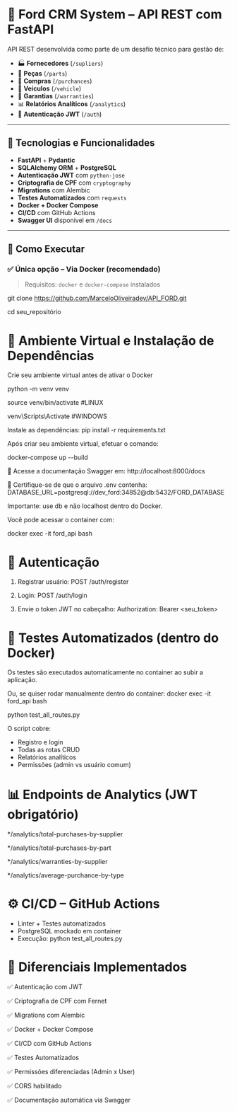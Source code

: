 # 🚗 Ford CRM System – API REST com FastAPI

API REST desenvolvida como parte de um desafio técnico para gestão de:

- 🏭 **Fornecedores** (`/supliers`)
- 🔩 **Peças** (`/parts`)
- 🛒 **Compras** (`/purchances`)
- 🚗 **Veículos** (`/vehicle`)
- 🧾 **Garantias** (`/warranties`)
- 📊 **Relatórios Analíticos** (`/analytics`)
- 🔐 **Autenticação JWT** (`/auth`)

---

## 🧰 Tecnologias e Funcionalidades

- **FastAPI** + **Pydantic**
- **SQLAlchemy ORM** + **PostgreSQL**
- **Autenticação JWT** com `python-jose`
- **Criptografia de CPF** com `cryptography`
- **Migrations** com Alembic
- **Testes Automatizados** com `requests`
- **Docker + Docker Compose**
- **CI/CD** com GitHub Actions
- **Swagger UI** disponível em `/docs`

---

## 🚀 Como Executar

### ✅ Única opção – Via Docker (recomendado)

> Requisitos: `docker` e `docker-compose` instalados

git clone https://github.com/MarceloOliveiradev/API_FORD.git

cd seu_repositório

# 🧪 Ambiente Virtual e Instalação de Dependências

Crie seu ambiente virtual antes de ativar o Docker

python -m venv venv

source venv/bin/activate #LINUX

venv\Scripts\Activate #WINDOWS

Instale as dependências:
pip install -r requirements.txt

Após criar seu ambiente virtual, efetuar o comando:

docker-compose up --build

📄 Acesse a documentação Swagger em: http://localhost:8000/docs

📝 Certifique-se de que o arquivo .env contenha:
DATABASE_URL=postgresql://dev_ford:34852@db:5432/FORD_DATABASE

Importante: use db e não localhost dentro do Docker.

Você pode acessar o container com:

docker exec -it ford_api bash

# 🔐 Autenticação

1. Registrar usuário: POST /auth/register

2. Login: POST /auth/login

3. Envie o token JWT no cabeçalho:
   Authorization: Bearer <seu_token>

# 🧪 Testes Automatizados (dentro do Docker)

Os testes são executados automaticamente no container ao subir a aplicação.

Ou, se quiser rodar manualmente dentro do container:
docker exec -it ford_api bash

python test_all_routes.py

O script cobre:

- Registro e login
- Todas as rotas CRUD
- Relatórios analíticos
- Permissões (admin vs usuário comum)

# 📊 Endpoints de Analytics (JWT obrigatório)

\*/analytics/total-purchases-by-supplier

\*/analytics/total-purchases-by-part

\*/analytics/warranties-by-supplier

\*/analytics/average-purchance-by-type

# ⚙️ CI/CD – GitHub Actions

- Linter + Testes automatizados
- PostgreSQL mockado em container
- Execução: python test_all_routes.py

# 🌟 Diferenciais Implementados

✅ Autenticação com JWT

✅ Criptografia de CPF com Fernet

✅ Migrations com Alembic

✅ Docker + Docker Compose

✅ CI/CD com GitHub Actions

✅ Testes Automatizados

✅ Permissões diferenciadas (Admin x User)

✅ CORS habilitado

✅ Documentação automática via Swagger
